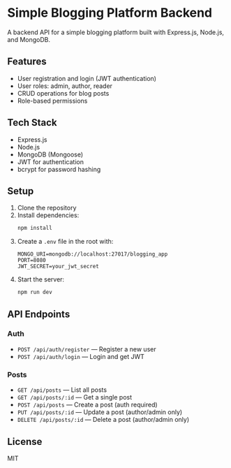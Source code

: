 # Simple Blogging Platform Backend

A backend API for a simple blogging platform built with Express.js, Node.js, and MongoDB.

## Features
- User registration and login (JWT authentication)
- User roles: admin, author, reader
- CRUD operations for blog posts
- Role-based permissions

## Tech Stack
- Express.js
- Node.js
- MongoDB (Mongoose)
- JWT for authentication
- bcrypt for password hashing

## Setup
1. Clone the repository
2. Install dependencies:
   ```bash
   npm install
   ```
3. Create a `.env` file in the root with:
   ```env
   MONGO_URI=mongodb://localhost:27017/blogging_app
   PORT=8080
   JWT_SECRET=your_jwt_secret
   ```
4. Start the server:
   ```bash
   npm run dev
   ```

## API Endpoints

### Auth
- `POST /api/auth/register` — Register a new user
- `POST /api/auth/login` — Login and get JWT

### Posts
- `GET /api/posts` — List all posts
- `GET /api/posts/:id` — Get a single post
- `POST /api/posts` — Create a post (auth required)
- `PUT /api/posts/:id` — Update a post (author/admin only)
- `DELETE /api/posts/:id` — Delete a post (author/admin only)

## License
MIT 